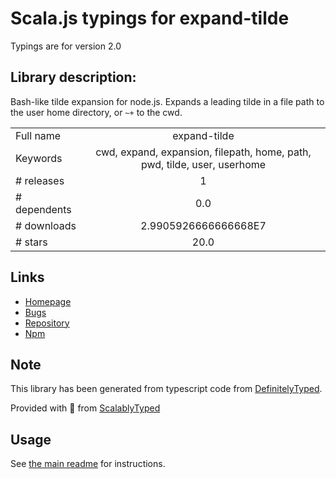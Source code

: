 
# Scala.js typings for expand-tilde

Typings are for version 2.0

## Library description:
Bash-like tilde expansion for node.js. Expands a leading tilde in a file path to the user home directory, or `~+` to the cwd.

|                    |                 |
| ------------------ | :-------------: |
| Full name          | expand-tilde |
| Keywords           | cwd, expand, expansion, filepath, home, path, pwd, tilde, user, userhome |
| # releases         | 1 |
| # dependents       | 0.0 |
| # downloads        | 2.9905926666666668E7 |
| # stars            | 20.0 |

## Links
- [Homepage](https://github.com/jonschlinkert/expand-tilde)
- [Bugs](https://github.com/jonschlinkert/expand-tilde/issues)
- [Repository](https://github.com/jonschlinkert/expand-tilde)
- [Npm](https://www.npmjs.com/package/expand-tilde)
    


## Note
This library has been generated from typescript code from [DefinitelyTyped](https://definitelytyped.org).

Provided with :purple_heart: from [ScalablyTyped](https://github.com/oyvindberg/ScalablyTyped)

## Usage
See [the main readme](../../readme.md) for instructions.


